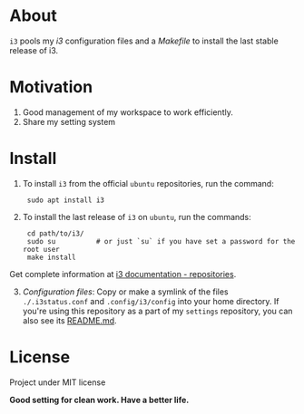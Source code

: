 # About
`i3` pools my *i3* configuration files and a *Makefile* to install
the last stable release of i3.

# Motivation 

1. Good management of my workspace to work efficiently.
2. Share my setting system

# Install

1. To install `i3` from the official `ubuntu` repositories, run the
   command:
   
		sudo apt install i3

2. To install the last release of `i3` on `ubuntu`, run the commands:

		cd path/to/i3/
		sudo su          # or just `su` if you have set a password for the root user
		make install

Get complete information at [i3 documentation - repositories](https://i3wm.org/docs/repositories.html).

3. *Configuration files*: Copy or make a symlink of the files `./.i3status.conf`
and `.config/i3/config` into your home directory. If you're using this
repository as a part of my `settings` repository, you can also see its
[README.md](https://github.com/tonyaldon/settings).

# License

Project under MIT license

**Good setting for clean work. Have a better life.**
